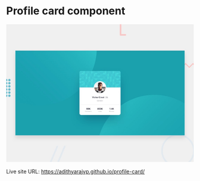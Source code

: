 # Profile card component

![Design preview for the Profile card component coding challenge](./design/desktop-preview.jpg)

Live site URL:  https://adithyarajvp.github.io/profile-card/
